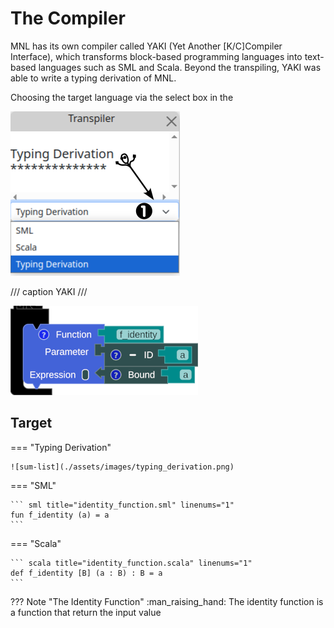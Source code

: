 # The Compiler

MNL has its own compiler called YAKI (Yet Another [K/C]Compiler Interface), which transforms block-based programming languages into text-based languages such as SML and Scala. Beyond the transpiling, YAKI was able to write a typing derivation of MNL.

Choosing the target language via the select box in the 

![transpiler-window](./assets/images/transpiler_window.png)

/// caption
YAKI
///

![transpiler-block](./assets/images/transpiler_block_source.png)

## Target

=== "Typing Derivation"

    ![sum-list](./assets/images/typing_derivation.png)

=== "SML"

    ``` sml title="identity_function.sml" linenums="1"
    fun f_identity (a) = a
    ```

=== "Scala"

    ``` scala title="identity_function.scala" linenums="1"
    def f_identity [B] (a : B) : B = a 
    ```


??? Note "The Identity Function"
    :man_raising_hand: The identity function is a function that return the input value
